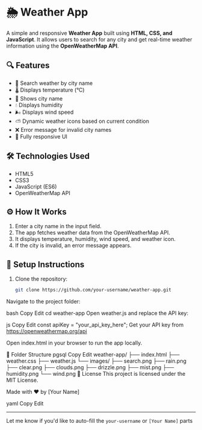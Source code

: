 
# 🌦️ Weather App

A simple and responsive **Weather App** built using **HTML, CSS, and JavaScript**. It allows users to search for any city and get real-time weather information using the **OpenWeatherMap API**.

## 🔍 Features

- 🔎 Search weather by city name  
- 🌡️ Displays temperature (°C)  
- 🌆 Shows city name  
- 💧 Displays humidity  
- 🌬️ Displays wind speed  
- ⛅ Dynamic weather icons based on current condition  
- ❌ Error message for invalid city names  
- 📱 Fully responsive UI

## 🛠️ Technologies Used

- HTML5  
- CSS3  
- JavaScript (ES6)  
- OpenWeatherMap API

## ⚙️ How It Works

1. Enter a city name in the input field.
2. The app fetches weather data from the OpenWeatherMap API.
3. It displays temperature, humidity, wind speed, and weather icon.
4. If the city is invalid, an error message appears.

## 🔧 Setup Instructions

1. Clone the repository:
   ```bash
   git clone https://github.com/your-username/weather-app.git
Navigate to the project folder:

bash
Copy
Edit
cd weather-app
Open weather.js and replace the API key:

js
Copy
Edit
const apiKey = "your_api_key_here";
Get your API key from https://openweathermap.org/api

Open index.html in your browser to run the app locally.

📁 Folder Structure
pgsql
Copy
Edit
weather-app/
├── index.html
├── weather.css
├── weather.js
└── images/
    ├── search.png
    ├── rain.png
    ├── clear.png
    ├── clouds.png
    ├── drizzle.png
    ├── mist.png
    ├── humidity.png
    └── wind.png
📄 License
This project is licensed under the MIT License.

Made with ❤️ by [Your Name]

yaml
Copy
Edit

---

Let me know if you'd like to auto-fill the `your-username` or `[Your Name]` parts
